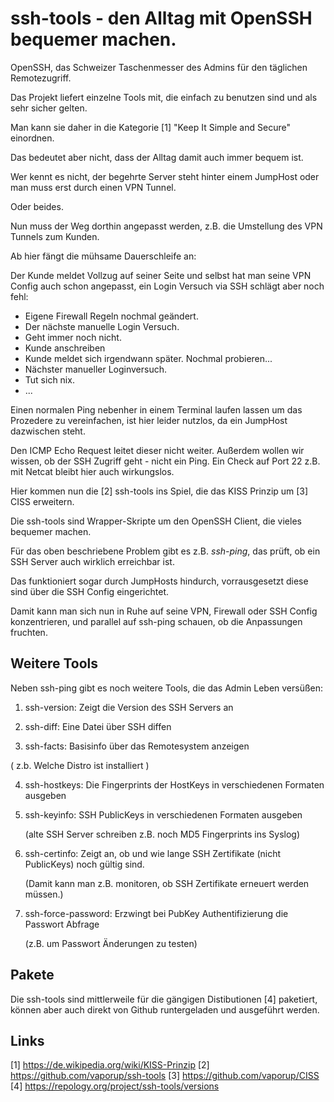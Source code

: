 # ssh-tools - den Alltag mit OpenSSH bequemer machen.

OpenSSH, das Schweizer Taschenmesser des Admins
für den täglichen Remotezugriff.

Das Projekt liefert einzelne Tools mit,
die einfach zu benutzen sind und als sehr sicher gelten.

Man kann sie daher in die Kategorie
[1] "Keep It Simple and Secure" einordnen.

Das bedeutet aber nicht,
dass der Alltag damit auch immer bequem ist.

Wer kennt es nicht, der begehrte Server
steht hinter einem JumpHost
oder man muss erst durch einen VPN Tunnel.

Oder beides.

Nun muss der Weg dorthin angepasst werden,
z.B. die Umstellung des VPN Tunnels zum Kunden.

Ab hier fängt die mühsame Dauerschleife an:

Der Kunde meldet Vollzug auf seiner Seite
und selbst hat man seine VPN Config auch schon angepasst,
ein Login Versuch via SSH schlägt aber noch fehl:

- Eigene Firewall Regeln nochmal geändert.
- Der nächste manuelle Login Versuch.
- Geht immer noch nicht.
- Kunde anschreiben
- Kunde meldet sich irgendwann später. Nochmal probieren...
- Nächster manueller Loginversuch.
- Tut sich nix.
- ...

Einen normalen Ping nebenher in einem Terminal laufen lassen
um das Prozedere zu vereinfachen, ist hier leider nutzlos,
da ein JumpHost dazwischen steht.

Den ICMP Echo Request leitet dieser nicht weiter.
Außerdem wollen wir wissen, ob der SSH Zugriff geht - nicht ein Ping.
Ein Check auf Port 22 z.B. mit Netcat bleibt hier auch wirkungslos.

Hier kommen nun die [2] ssh-tools ins Spiel,
die das KISS Prinzip um [3] CISS erweitern.

Die ssh-tools sind Wrapper-Skripte um den OpenSSH Client,
die vieles bequemer machen.

Für das oben beschriebene Problem gibt es z.B. *ssh-ping*,
das prüft, ob ein SSH Server auch wirklich erreichbar ist.

Das funktioniert sogar durch JumpHosts hindurch,
vorrausgesetzt diese sind über die SSH Config eingerichtet.

Damit kann man sich nun in Ruhe auf seine VPN, Firewall oder SSH Config konzentrieren,
und parallel auf ssh-ping schauen, ob die Anpassungen fruchten.

## Weitere Tools

Neben ssh-ping gibt es noch weitere Tools,
die das Admin Leben versüßen:

1) ssh-version: Zeigt die Version des SSH Servers an

2) ssh-diff: Eine Datei über SSH diffen

3) ssh-facts: Basisinfo über das Remotesystem anzeigen

  ( z.b. Welche Distro ist installiert )

4) ssh-hostkeys: Die Fingerprints der HostKeys in verschiedenen Formaten ausgeben

5) ssh-keyinfo: SSH PublicKeys in verschiedenen Formaten ausgeben

   (alte SSH Server schreiben z.B. noch MD5 Fingerprints ins Syslog)

6) ssh-certinfo: Zeigt an, ob und wie lange SSH Zertifikate (nicht PublicKeys) noch gültig sind.

   (Damit kann man z.B. monitoren, ob SSH Zertifikate erneuert werden müssen.)

7) ssh-force-password: Erzwingt bei PubKey Authentifizierung die Passwort Abfrage

   (z.B. um Passwort Änderungen zu testen)

## Pakete

Die ssh-tools sind mittlerweile für die gängigen Distibutionen [4] paketiert,
können aber auch direkt von Github runtergeladen und ausgeführt werden.

## Links

[1] https://de.wikipedia.org/wiki/KISS-Prinzip
[2] https://github.com/vaporup/ssh-tools
[3] https://github.com/vaporup/CISS
[4] https://repology.org/project/ssh-tools/versions
